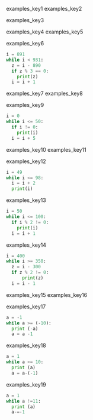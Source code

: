 examples_key1
examples_key2


examples_key3



examples_key4
examples_key5


examples_key6
```python
i = 891
while i < 931:
  z = i - 890
  if z % 3 == 0:
    print(z)
  i = i + 1
```

examples_key7
examples_key8


examples_key9
```python
i = 0
while i <= 50:
  if i != 0:
    print(i)
  i = i + 5
```


examples_key10
examples_key11


examples_key12
```python
i = 49
while i <= 98:
  i = i + 2
  print(i)
```

examples_key13
```python
i = 50
while i <= 100:
  if i % 2 != 0:
    print(i)
  i = i + 1
```

examples_key14
```python
i = 400
while i >= 350:
  z = i - 300
  if z % 2 != 0:
      print(z)
  i = i - 1
```
examples_key15
examples_key16


examples_key17
```python
a = -1
while a >= (-10):
  print (-a)
  a = a -1
```

examples_key18
```python
a = 1 
while a <= 10:
  print (a)
  a = a-(-1)
```

examples_key19
```python
a = 1
while a !=11:
  print (a)
  a-=-1
```